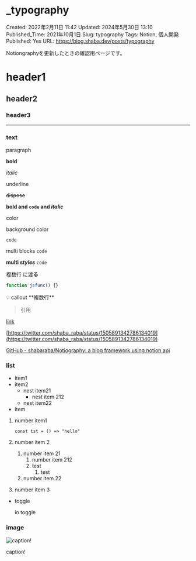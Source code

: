 # _typography

Created: 2022年2月11日 11:42
Updated: 2024年5月30日 13:10
Published_Time: 2021年10月1日
Slug: typography
Tags: Notion, 個人開発
Published: Yes
URL: https://blog.shaba.dev/posts/typography

Notiongraphyを更新したときの確認用ページです。

# header1

## header2

### header3

---

### text

paragraph

**bold**

*italic*

underline

~~dispose~~

**bold and `code` and *italic***

color

background color

`code`

multi blocks `code`

**multi *styles***
`code`

複数行
に渡**る**

```jsx
function jsfunc() {}
```

<aside>
💡 callout
**複数行**

</aside>

> 引用
> 

[link](https://google.com)

[https://twitter.com/shaba_raba/status/1505891342786134019](https://twitter.com/shaba_raba/status/1505891342786134019)

[GitHub - shabaraba/Notiography: a blog framework using notion api](https://github.com/shabaraba/Notiography)

### list

- item1
- item2
    - nest item21
        - nest item 212
    - nest item22
- item

1. number item1
    
    ```tsx
    const tst = () => "hello"
    ```
    
2. number item 2
    1. number item 21
        1. number item 212
        2. test
            1. test
    2. number item 22
3. number item 3

- toggle
    
    in toggle
    

### image

![caption!](January-2022-Calendar-Desktop-Wallpaper.jpeg)

caption!
